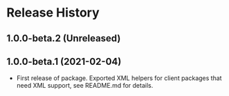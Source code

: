 # Release History

## 1.0.0-beta.2 (Unreleased)


## 1.0.0-beta.1 (2021-02-04)

- First release of package. Exported XML helpers for client packages that need XML support, see README.md for details.
